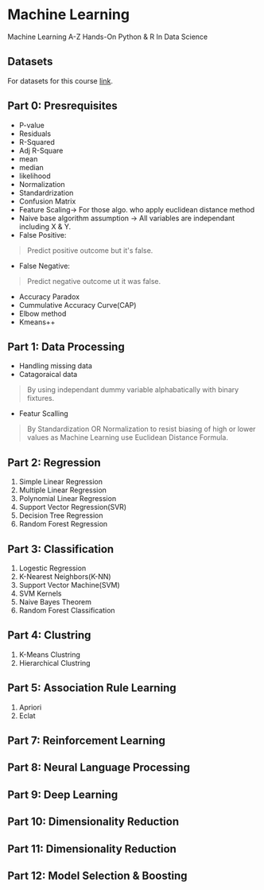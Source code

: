 # Machine Learning
Machine Learning A-Z Hands-On Python & R In Data Science

## Datasets
For datasets for this course [link](https://www.superdatascience.com/pages/machine-learning).

## Part 0: Presrequisites
- P-value
- Residuals
- R-Squared 
- Adj R-Square
- mean 
- median 
- likelihood
- Normalization
- Standardrization
- Confusion Matrix
- Feature Scaling-> For those algo. who apply euclidean distance method
- Naive base algorithm assumption -> All variables are independant including X & Y.
- False Positive: 
> Predict positive outcome but it's false.
- False Negative:
> Predict negative outcome ut it was false.
- Accuracy Paradox
- Cummulative Accuracy Curve(CAP)
- Elbow method
- Kmeans++

## Part 1: Data Processing
- Handling missing data
- Catagoraical data
> By using independant dummy variable alphabatically with binary fixtures.
- Featur Scalling 
> By Standardization OR Normalization to resist biasing of high or lower values as Machine Learning use Euclidean Distance Formula. 

## Part 2: Regression
1. Simple Linear Regression
2. Multiple Linear Regression
3. Polynomial Linear Regression
4. Support Vector Regression(SVR) 
5. Decision Tree Regression
6. Random Forest Regression

## Part 3: Classification
1. Logestic Regression
2. K-Nearest Neighbors(K-NN)
3. Support Vector Machine(SVM)
4. SVM Kernels
5. Naive Bayes Theorem
6. Random Forest Classification

## Part 4: Clustring
1. K-Means Clustring
2. Hierarchical Clustring

## Part 5: Association Rule Learning
1. Apriori
2. Eclat

## Part 7: Reinforcement Learning

## Part 8: Neural Language Processing

## Part 9: Deep Learning

## Part 10: Dimensionality Reduction

## Part 11: Dimensionality Reduction 

## Part 12: Model Selection & Boosting
